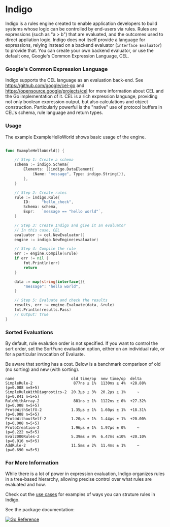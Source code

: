 
# Indigo 
Indigo is a rules engine created to enable application developers to build systems whose logic can be controlled by end-users via rules. Rules are expressions (such as "a > b") that are evaluated, and the outcomes used to direct appliation logic. Indigo does not itself provide a language for expressions, relying instead on a backend evaluator (```interface Evaluator```) to provide that. You can create your own backend evaluator, or use the default one, Google's Common Expression Language, CEL. 


### Google's Common Expression Language
Indigo supports the CEL language as an evaluation back-end. See https://github.com/google/cel-go and https://opensource.google/projects/cel for more information about CEL and the Go implementation of it. CEL is a rich expression language, providing not only boolean expression output, but also calculations and object construction. Particularly powerful is the "native" use of protocol buffers in CEL's schema, rule language and return types. 


### Usage

The example ExampleHelloWorld shows basic usage of the engine. 

``` go

func ExampleHelloWorld() {

	// Step 1: Create a schema
	schema := indigo.Schema{
		Elements: []indigo.DataElement{
			{Name: "message", Type: indigo.String{}},
		},
	}

	// Step 2: Create rules
	rule := indigo.Rule{
		ID:     "hello_check",
		Schema: schema,
		Expr:   `message == "hello world"`,
	}

	// Step 3: Create Indigo and give it an evaluator
	// In this case, CEL
	evaluator := cel.NewEvaluator()
	engine := indigo.NewEngine(evaluator)

	// Step 4: Compile the rule
	err := engine.Compile(&rule)
	if err != nil {
		fmt.Println(err)
		return
	}

	data := map[string]interface{}{
		"message": "hello world",
	}

	// Step 5: Evaluate and check the results
	results, err := engine.Evaluate(data, &rule)
	fmt.Println(results.Pass)
	// Output: true
}

```

### Sorted Evaluations
By default, rule evalution order is not specified. If you want to control the sort order, set the SortFunc evaluation option, either on an individual rule, or for a particular invocation of Evaluate.

Be aware that sorting has a cost. Below is a banchmark comparison of old (no sorting) and new (with sorting). 

```
name                         old time/op  new time/op  delta
SimpleRule-2                  877ns ± 1%  1130ns ± 4%  +28.88%  (p=0.008 n=5+5)
SimpleRuleWithDiagnostics-2  20.3µs ± 3%  20.2µs ± 1%     ~     (p=0.841 n=5+5)
RuleWithArray-2               881ns ± 1%  1122ns ± 0%  +27.32%  (p=0.008 n=5+5)
ProtoWithSelfX-2             1.35µs ± 1%  1.60µs ± 1%  +18.31%  (p=0.008 n=5+5)
ProtoWithoutSelf-2           1.20µs ± 1%  1.44µs ± 1%  +20.00%  (p=0.008 n=5+5)
ProtoCreation-2              1.96µs ± 1%  1.97µs ± 0%     ~     (p=0.222 n=5+5)
Eval2000Rules-2              5.39ms ± 9%  6.47ms ±10%  +20.10%  (p=0.016 n=5+5)
AddRule-2                    11.5ms ± 2%  11.4ms ± 1%     ~     (p=0.690 n=5+5)

```

### For More Information
While there is a lot of power in expression evaluation, Indigo organizes rules in a tree-based hierarchy, allowing precise control over what rules are evaluated and how. 

Check out the [use cases](UseCases.md) for examples of ways you can struture rules in Indigo.

See the package documentation:

[![Go Reference](https://pkg.go.dev/badge/github.com/ezachrisen/indigo.svg)](https://pkg.go.dev/github.com/ezachrisen/indigo)


